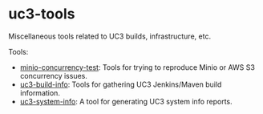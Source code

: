 # uc3-tools

Miscellaneous tools related to UC3 builds, infrastructure, etc.

Tools:

- [minio-concurrency-test](minio-concurrency-test): Tools for trying to 
  reproduce Minio or AWS S3 concurrency issues.
- [uc3-build-info](uc3-build-info): Tools for gathering UC3 Jenkins/Maven
  build information.
- [uc3-system-info](uc3-system-info): A tool for generating UC3 system info
  reports.
